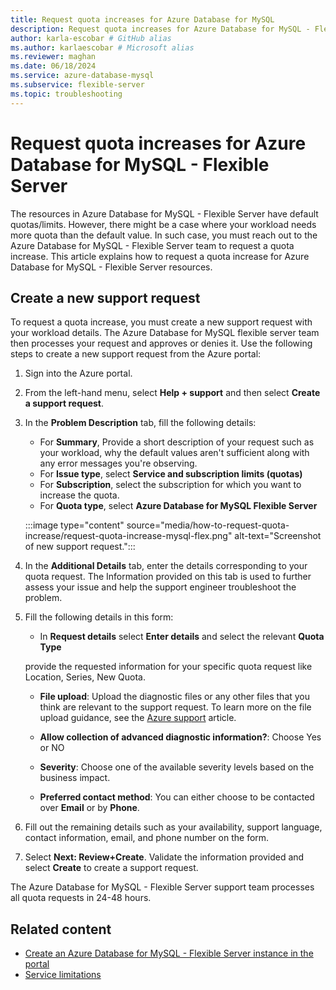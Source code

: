 ```yaml
---
title: Request quota increases for Azure Database for MySQL
description: Request quota increases for Azure Database for MySQL - Flexible Server resources.
author: karla-escobar # GitHub alias
ms.author: karlaescobar # Microsoft alias
ms.reviewer: maghan
ms.date: 06/18/2024
ms.service: azure-database-mysql
ms.subservice: flexible-server
ms.topic: troubleshooting
---
```


# Request quota increases for Azure Database for MySQL - Flexible Server

The resources in Azure Database for MySQL - Flexible Server have default quotas/limits. However, there might be a case where your workload needs more quota than the default value. In such case, you must reach out to the Azure Database for MySQL - Flexible Server team to request a quota increase. This article explains how to request a quota increase for Azure Database for MySQL - Flexible Server resources.

## Create a new support request

To request a quota increase, you must create a new support request with your workload details. The Azure Database for MySQL flexible server team then processes your request and approves or denies it. Use the following steps to create a new support request from the Azure portal:

1. Sign into the Azure portal.

1. From the left-hand menu, select **Help + support** and then select **Create a support request**.

1. In the **Problem Description** tab, fill the following details:

   - For **Summary**, Provide a short description of your request such as your workload, why the default values aren't sufficient along with any error messages you're observing.
   - For **Issue type**, select **Service and subscription limits (quotas)**
   - For **Subscription**, select the subscription for which you want to increase the quota.
   - For **Quota type**, select **Azure Database for MySQL Flexible Server**

   :::image type="content" source="media/how-to-request-quota-increase/request-quota-increase-mysql-flex.png" alt-text="Screenshot of new support request.":::

1. In the **Additional Details** tab, enter the details corresponding to your quota request. The Information provided on this tab is used to further assess your issue and help the support engineer troubleshoot the problem.
1. Fill the following details in this form:

   - In  **Request details** select **Enter details** and select the relevant **Quota Type**

   provide the requested information for your specific quota request like Location, Series, New Quota.

   - **File upload**: Upload the diagnostic files or any other files that you think are relevant to the support request. To learn more on the file upload guidance, see the [Azure support](../../azure-portal/supportability/how-to-manage-azure-support-request.md#upload-files) article.

   - **Allow collection of advanced ​diagnostic information?​**: Choose Yes or NO

   - **Severity**: Choose one of the available severity levels based on the business impact.

   - **Preferred contact method**: You can either choose to be contacted over **Email** or by **Phone**.

1. Fill out the remaining details such as your availability, support language, contact information, email, and phone number on the form.

1. Select **Next: Review+Create**. Validate the information provided and select **Create** to create a support request.

The Azure Database for MySQL - Flexible Server support team processes all quota requests in 24-48 hours.

## Related content

- [Create an Azure Database for MySQL - Flexible Server instance in the portal](/azure/mysql/flexible-server/quickstart-create-server-portal)
- [Service limitations](/azure/mysql/flexible-server/concepts-limitations)
